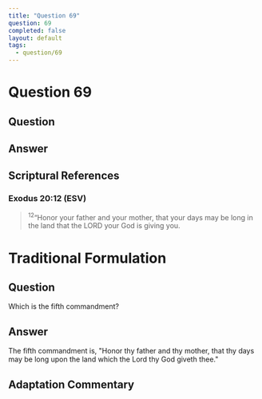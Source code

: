 ```yaml
---
title: "Question 69"
question: 69
completed: false
layout: default
tags:
  - question/69
---
```

# Question 69

## Question


## Answer


## Scriptural References
### Exodus 20:12 (ESV)
> <sup>12</sup>“Honor your father and your mother, that your days may be long in the land that the LORD your God is giving you.

# Traditional Formulation
## Question
Which is the fifth commandment?

## Answer
The fifth commandment is, "Honor thy father and thy mother, that thy days may be long upon the land which the Lord thy God giveth thee."

## Adaptation Commentary
